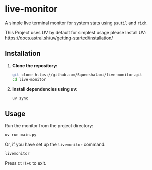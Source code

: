 # live-monitor

A simple live terminal monitor for system stats using `psutil` and `rich`.

This Project uses UV by default for simplest usage please Install 
UV: https://docs.astral.sh/uv/getting-started/installation/

## Installation

1.  **Clone the repository:**
    ```bash
    git clone https://github.com/Squeeshalami/live-monitor.git
    cd live-monitor
    ```
2.  **Install dependencies using uv:**
    ```bash
    uv sync
    ```

## Usage

Run the monitor from the project directory:

```bash
uv run main.py
```

Or, if you have set up the `livemonitor` command:

```bash
livemonitor
```

Press `Ctrl+C` to exit.
